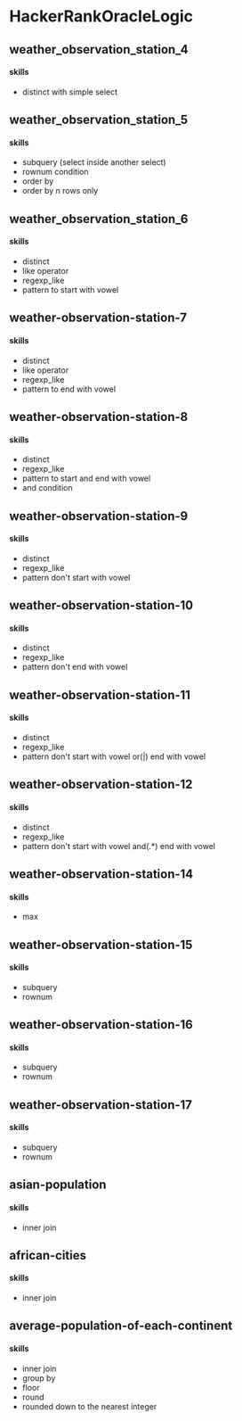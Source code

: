 # HackerRankOracleLogic

## weather_observation_station_4
#### skills
- distinct with simple select

## weather_observation_station_5
#### skills
- subquery (select inside another select)
- rownum condition
- order by
- order by n rows only

## weather_observation_station_6
#### skills
- distinct
- like operator
- regexp_like
- pattern to start with vowel

## weather-observation-station-7
#### skills
- distinct
- like operator
- regexp_like
- pattern to end with vowel

## weather-observation-station-8
#### skills
- distinct
- regexp_like
- pattern to start and end with vowel
- and  condition

## weather-observation-station-9
#### skills
- distinct
- regexp_like
- pattern don't start with vowel

## weather-observation-station-10
#### skills
- distinct
- regexp_like
- pattern don't end with vowel

## weather-observation-station-11
#### skills
- distinct
- regexp_like
- pattern don't start with vowel or(|) end with vowel

## weather-observation-station-12
#### skills
- distinct
- regexp_like
- pattern don't start with vowel and(.*) end with vowel

## weather-observation-station-14
#### skills
- max

## weather-observation-station-15
#### skills
- subquery
- rownum

## weather-observation-station-16
#### skills
- subquery
- rownum

## weather-observation-station-17
#### skills
- subquery
- rownum

## asian-population
#### skills
- inner join

## african-cities
#### skills
- inner join

## average-population-of-each-continent
#### skills
- inner join
- group by
- floor
- round
- rounded down to the nearest integer

